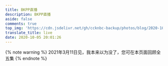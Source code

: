 ```yaml
---
title: BKPP直播
description: BKPP直播
aside: false
comments: true
top_img: 'https://cdn.jsdelivr.net/gh/ccknbc-backup/photos/blog/2020-10-05~20_05_58.webp'
translate_title: live
date: 2020-10-05 20:01:26
---
```

<!-- {% note warning %} 视频存储与加速感谢阿里[teambition](https://www.teambition.com/)提供支持 {% endnote %} -->

{% note warning %} 2021年3月11日见，我本来以为没了，您可在本页面回顾全五集 {% endnote %}

<!-- <div id="dplayer-live"></div>
<script src="https://cdn.jsdelivr.net/npm/flv.js"></script>
<script src="https://cdn.jsdelivr.net/npm/hls.js"></script>
<script src="https://cdn.jsdelivr.net/gh/MoePlayer/DPlayer/dist/DPlayer.min.js"></script>
<script>
const dp_live = new DPlayer({
    container: document.getElementById('dplayer-live'),
    autoplay: false,
    theme: '#8fbc8f',
    preload: 'auto',
    volume: 1,
    mutex: true,
    live: false,
    screenshot: true,
    // danmaku: {
    //     id: 'CCKNBC-BKPPLIVEEP4',
    //     api: 'https://danmu.u2sb.top/api/danmu/dplayer/',
    // },
    video: {
        quality: [
            // {
            //     name: 'EP.5预告 临时',
            //     url: 'https://www.teambition.com/api/works/5fb32da9d3af53004488d6ee/download/%E0%B8%95%E0%B8%B1%E0%B8%A7%E0%B8%AD%E0%B8%A2%E0%B9%88%E0%B8%B2%E0%B8%87%20EP.5%20-%20%E0%B9%81%E0%B8%9B%E0%B8%A5%E0%B8%A3%E0%B8%B1%E0%B8%81%E0%B8%89%E0%B8%B1%E0%B8%99%E0%B8%94%E0%B9%89%E0%B8%A7%E0%B8%A2%E0%B9%83%E0%B8%88%E0%B9%80%E0%B8%98%E0%B8%AD.mp4?signature=eyJhbGciOiJIUzI1NiJ9.eyJfd29ya0lkIjoiNWZiMzJkYTlkM2FmNTMwMDQ0ODhkNmVlIiwiZmlsZUtleSI6IjMzMXo5YjlmOWE5ZWVkN2M2MGQ3NDNjZjk2NmY5OGZmNjVjNiIsIl91c2VySWQiOiI1ZjY3ZWMwNWYyYmIxNTAwNTg3MWFkY2UiLCJleHAiOjE2MDU5MjQ3NzksInN0b3JhZ2UiOiJzdHJpa2VyLWh6In0.s5cWHI6pOUgt_F9qizc4nPrFNI-rpqLm2goRoQs8-2A&_versionId=5fb32da9d3af53004488d6ef',
            //     type: 'auto',
            // },
            // {
            //     name: 'LINE TV 1080P',
            //     url: 'https://livecloud.akamaized.net/linetv/lip2_sg/snmssgpu0001e1/ekvgvxawnxi3l8h8fzrskntpad7mknfmlu/hdntl=exp=1605823129~acl=*%2fekvgvxawnxi3l8h8fzrskntpad7mknfmlu%2f*~data=hdntl~hmac=ce4abf7d78a51cb2c61eff503f56ab9023e22b8459e576ceb53612ab3d868229/chunklist_1080l.m3u8?hdnts=st=1605790621~exp=1605823021~acl=*/ekvgvxawnxi3l8h8fzrskntpad7mknfmlu/*~hmac=c11adef354e45de15d67e1b05e678efee5877b02662f4ae8fab927dad63b2454',
            //     type: 'auto',
            // },
            // {
            //     name: '天府 1080P',
            //     url: 'https://hw-flv.yy.com/live/15013_xv_1382648421_1382648421_0_0_0-15013_xa_1382648421_1382648421_0_0_0-0-0-2-10682481-32-1605787806481095.flv?codec=orig&appid=15013&secret=0b29c12b85b2767209234bb59970311c&t=1605792260&r=enter&playeruid=2104730406',
            //     type: 'auto',
            // },
            // {
            //     name: '确认后再切换',
            //     url: 'https://test-streams.mux.dev/x36xhzz/x36xhzz.m3u8',
            //     type: 'auto',
            // },
            {
                name: '等待时间动画',
                url: 'https://test-streams.mux.dev/x36xhzz/x36xhzz.m3u8',
                type: 'auto',
            },
            {
                name: '天府EP.1',
                url: 'https://od.ccknbc.cc/bkpp/%E5%89%A7%E9%9B%86/Part1/EP.1/%E5%A4%A9%E5%BA%9C%E6%B3%B0%E5%89%A7%E5%AD%97%E5%B9%95%E7%BB%84/%E4%BB%A5%E4%BD%A0%E7%9A%84%E5%BF%83%E8%AF%A0%E9%87%8A%E6%88%91%E7%9A%84%E7%88%B1%20EP1%201080P.mp4',
                type: 'auto',
            },
            {
                name: '喜翻EP.1',
                url: 'https://od.ccknbc.cc/bkpp/%E5%89%A7%E9%9B%86/Part1/EP.1/%E5%96%9C%E7%BF%BB%E8%AF%91%E5%88%B6%E7%BB%84/%E6%B3%B0%E5%89%A7%E3%80%8A%E4%B8%80%E5%BF%83%E4%B8%80%E8%AF%91%E3%80%8B%E7%AC%AC01%E9%9B%86%E4%B8%AD%E5%AD%97%E7%89%88%40%E5%96%9C%E7%BF%BB%E8%AF%91%E5%88%B6%E7%BB%84.mp4',
                type: 'auto',
            },
            {
                name: '天府EP.2',
                url: 'https://od.ccknbc.cc/bkpp/%E5%89%A7%E9%9B%86/Part1/EP.2/%E5%A4%A9%E5%BA%9C%E6%B3%B0%E5%89%A7%E5%AD%97%E5%B9%95%E7%BB%84/%E4%BB%A5%E4%BD%A0%E7%9A%84%E5%BF%83%E8%AF%A0%E9%87%8A%E6%88%91%E7%9A%84%E7%88%B1%20EP2%201080P.mp4',
                type: 'auto',
            },
            {
                name: '喜翻EP.2',
                url: 'https://od.ccknbc.cc/bkpp/%E5%89%A7%E9%9B%86/Part1/EP.2/%E5%96%9C%E7%BF%BB%E8%AF%91%E5%88%B6%E7%BB%84/%E6%B3%B0%E5%89%A7%E3%80%8A%E4%B8%80%E5%BF%83%E4%B8%80%E8%AF%91%E3%80%8B%E7%AC%AC02%E9%9B%86%E4%B8%AD%E5%AD%97%E7%89%88%40%E5%96%9C%E7%BF%BB%E8%AF%91%E5%88%B6%E7%BB%84.mp4',
                type: 'auto',
            },
            {
                name: '天府EP.3',
                url: 'https://od.ccknbc.cc/bkpp/%E5%89%A7%E9%9B%86/Part1/EP.3/%E5%A4%A9%E5%BA%9C%E6%B3%B0%E5%89%A7%E5%AD%97%E5%B9%95%E7%BB%84/%E4%BB%A5%E4%BD%A0%E7%9A%84%E5%BF%83%E8%AF%A0%E9%87%8A%E6%88%91%E7%9A%84%E7%88%B1%20EP3%201080P.mp4',
                type: 'auto',
            },
            {
                name: '喜翻EP.3',
                url: 'https://od.ccknbc.cc/bkpp/%E5%89%A7%E9%9B%86/Part1/EP.3/%E5%96%9C%E7%BF%BB%E8%AF%91%E5%88%B6%E7%BB%84/%E6%B3%B0%E5%89%A7%E3%80%8A%E4%B8%80%E5%BF%83%E4%B8%80%E8%AF%91%E3%80%8B%E7%AC%AC03%E9%9B%86%E4%B8%AD%E5%AD%97%E7%89%88%40%E5%96%9C%E7%BF%BB%E8%AF%91%E5%88%B6%E7%BB%84.mp4',
                type: 'auto',
            },
            {
                name: '天府EP.4',
                url: 'https://od.ccknbc.cc/bkpp/%E5%89%A7%E9%9B%86/Part1/EP.4/%E5%A4%A9%E5%BA%9C%E6%B3%B0%E5%89%A7%E5%AD%97%E5%B9%95%E7%BB%84/%E4%BB%A5%E4%BD%A0%E7%9A%84%E5%BF%83%E8%AF%A0%E9%87%8A%E6%88%91%E7%9A%84%E7%88%B1%20EP4%201080P.mp4',
                type: 'auto',
            },
            {
                name: '喜翻EP.4',
                url: 'https://od.ccknbc.cc/bkpp/%E5%89%A7%E9%9B%86/Part1/EP.4/%E5%96%9C%E7%BF%BB%E8%AF%91%E5%88%B6%E7%BB%84/%E6%B3%B0%E5%89%A7%E3%80%8A%E4%B8%80%E5%BF%83%E4%B8%80%E8%AF%91%E3%80%8B%E7%AC%AC04%E9%9B%86%E4%B8%AD%E5%AD%97%E7%89%88%40%E5%96%9C%E7%BF%BB%E8%AF%91%E5%88%B6%E7%BB%84.mp4',
                type: 'auto',
            },
            {
                name: '天府EP.5',
                url: 'https://od.ccknbc.cc/bkpp/%E5%89%A7%E9%9B%86/Part1/EP.5%28Final%29/%E5%A4%A9%E5%BA%9C%E6%B3%B0%E5%89%A7%E5%AD%97%E5%B9%95%E7%BB%84/%E4%BB%A5%E4%BD%A0%E7%9A%84%E5%BF%83%E8%AF%A0%E9%87%8A%E6%88%91%E7%9A%84%E7%88%B1%20EP5%201080P.mp4',
                type: 'auto',
            },
            {
                name: '喜翻EP.5',
                url: 'https://od.ccknbc.cc/bkpp/%E5%89%A7%E9%9B%86/Part1/EP.5%28Final%29/%E5%96%9C%E7%BF%BB%E8%AF%91%E5%88%B6%E7%BB%84/%E6%B3%B0%E5%89%A7%E3%80%8A%E4%B8%80%E5%BF%83%E4%B8%80%E8%AF%91%E3%80%8B%E7%AC%AC05%E9%9B%86%E4%B8%AD%E5%AD%97%E7%89%88%40%E5%96%9C%E7%BF%BB%E8%AF%91%E5%88%B6%E7%BB%84.mp4',
                type: 'auto',
            },           
        ],
        defaultQuality: 0,
        pic: 'https://cdn.jsdelivr.net/gh/ccknbc-backup/photos/blog/2020-10-05~20_05_58.webp',
    },
});
</script></br> -->
<!-- </br>
<div class="artplayer-app" style="width:100%;height:480px;center"></div>
        <script src="https://cdn.jsdelivr.net/npm/artplayer/dist/artplayer.js"></script>
        <script>
            var art = new Artplayer({
            container: '.artplayer-app',
            // url: 'https://file.nmb.show/down.php/86c301fbc6183f50fb0487e13e5a1f64.mp4',
            // url: 'https://www.teambition.com/api/works/5fb28808d902bb00449d62fa/download/Three%20Man%20Down%20(The%20Remake)%20-%20%E0%B8%99%E0%B8%AD%E0%B8%99%E0%B9%84%E0%B8%A1%E0%B9%88%E0%B8%AB%E0%B8%A5%E0%B8%B1%E0%B8%9A.mp4?signature=eyJhbGciOiJIUzI1NiJ9.eyJfd29ya0lkIjoiNWZiMjg4MDhkOTAyYmIwMDQ0OWQ2MmZhIiwiZmlsZUtleSI6IjMzMXphMWU4NjgxNTIxMmE4ZDE1YTMyYmI1MzhmODQ1MWEwYiIsIl91c2VySWQiOiI1ZjY3ZWMwNWYyYmIxNTAwNTg3MWFkY2UiLCJleHAiOjE2MDU3MDg1NjMsInN0b3JhZ2UiOiJzdHJpa2VyLWh6In0.HwlyMLpvm5KlRbdeKPQj3ZJ2nGGJJ-k74yZAzpYFHDA&_versionId=5fb28808d902bb00449d62fb',
            url: 'https://www.teambition.com/api/works/5fb32da9d3af53004488d6ee/download/%E0%B8%95%E0%B8%B1%E0%B8%A7%E0%B8%AD%E0%B8%A2%E0%B9%88%E0%B8%B2%E0%B8%87%20EP.5%20-%20%E0%B9%81%E0%B8%9B%E0%B8%A5%E0%B8%A3%E0%B8%B1%E0%B8%81%E0%B8%89%E0%B8%B1%E0%B8%99%E0%B8%94%E0%B9%89%E0%B8%A7%E0%B8%A2%E0%B9%83%E0%B8%88%E0%B9%80%E0%B8%98%E0%B8%AD.mp4?signature=eyJhbGciOiJIUzI1NiJ9.eyJfd29ya0lkIjoiNWZiMzJkYTlkM2FmNTMwMDQ0ODhkNmVlIiwiZmlsZUtleSI6IjMzMXo5YjlmOWE5ZWVkN2M2MGQ3NDNjZjk2NmY5OGZmNjVjNiIsIl91c2VySWQiOiI1ZjY3ZWMwNWYyYmIxNTAwNTg3MWFkY2UiLCJleHAiOjE2MDU3NTEzNjgsInN0b3JhZ2UiOiJzdHJpa2VyLWh6In0.AQLXy-t1BzdoWJS3tfnLBSKhM86KhOPO3tsm1OPzET8&_versionId=5fb32da9d3af53004488d6ef',
            title: '夜不能寐',
            poster: 'https://img.gejiba.com/images/53a01f7d9962c75dd78fda615a0bc7dd.jpg',
            volume: 1,
            isLive: false,
            muted: false,
            autoplay: false,
            pip: true,
            autoSize: true,
            autoMini: true,
            screenshot: false,
            setting: true,
            loop: false,
            flip: true,
            rotate: true,
            playbackRate: true,
            aspectRatio: true,
            fullscreen: true,
            fullscreenWeb: true,
            subtitleOffset: true,
            miniProgressBar: true,
            localVideo: true,
            localSubtitle: true,
            networkMonitor: false,
            mutex: true,
            light: true,
            backdrop: true,
            theme: '#8fbc8f',
            lang: navigator.language.toLowerCase(),
            // subtitle: {
            //     url: 'https://cdn.jsdelivr.net/gh/ccknbc-backup/photos/blog/2020-11-09~10_24_06.srt',
            //     style: {
            //         color: 'rgb(92, 184, 92)',
            //         'font-size': '30px',
            //     },
            //     encoding: 'utf-8',
            //     bilingual: true,
            // },
            quality: [
        {
            default: true,
            name: '第5集预告 4K',
            url: 'https://www.teambition.com/api/works/5fb32da9d3af53004488d6ee/download/%E0%B8%95%E0%B8%B1%E0%B8%A7%E0%B8%AD%E0%B8%A2%E0%B9%88%E0%B8%B2%E0%B8%87%20EP.5%20-%20%E0%B9%81%E0%B8%9B%E0%B8%A5%E0%B8%A3%E0%B8%B1%E0%B8%81%E0%B8%89%E0%B8%B1%E0%B8%99%E0%B8%94%E0%B9%89%E0%B8%A7%E0%B8%A2%E0%B9%83%E0%B8%88%E0%B9%80%E0%B8%98%E0%B8%AD.mp4?signature=eyJhbGciOiJIUzI1NiJ9.eyJfd29ya0lkIjoiNWZiMzJkYTlkM2FmNTMwMDQ0ODhkNmVlIiwiZmlsZUtleSI6IjMzMXo5YjlmOWE5ZWVkN2M2MGQ3NDNjZjk2NmY5OGZmNjVjNiIsIl91c2VySWQiOiI1ZjY3ZWMwNWYyYmIxNTAwNTg3MWFkY2UiLCJleHAiOjE2MDU3NTEzNjgsInN0b3JhZ2UiOiJzdHJpa2VyLWh6In0.AQLXy-t1BzdoWJS3tfnLBSKhM86KhOPO3tsm1OPzET8&_versionId=5fb32da9d3af53004488d6ef',
        },
        {
            name: '天府第4集 4K',
            url: 'https://www.teambition.com/api/works/5fb280631ff34d004481c19d/download/%E4%BB%A5%E4%BD%A0%E7%9A%84%E5%BF%83%E8%AF%A0%E9%87%8A%E6%88%91%E7%9A%84%E7%88%B1%20EP4%204K.mp4?signature=eyJhbGciOiJIUzI1NiJ9.eyJfd29ya0lkIjoiNWZiMjgwNjMxZmYzNGQwMDQ0ODFjMTlkIiwiZmlsZUtleSI6IjMzMXoyZTAwNTI4ZjRlYzFkMDJkMzM5YzI3MDVlNWZhNjM0YSIsIl91c2VySWQiOiI1ZjY3ZWMwNWYyYmIxNTAwNTg3MWFkY2UiLCJleHAiOjE2MDU3NTEyMzQsInN0b3JhZ2UiOiJzdHJpa2VyLWh6In0.RrxyoCf6FlchkNlv_TWxKtsJ7t4c6yDcqAfXmHOvOdU&_versionId=5fb280631ff34d004481c19e',
        },
    ],
        });
        </script>
使用第二个播放器请切换浏览器UA为电脑版，以获得完整功能（比如画中画） -->

<!-- <iframe src="https://chat.getloli.com/room/@bkpp?title=BKPP直播聊天" scrolling="no" frameborder="0"  width="100%" height="auto"></iframe> -->

<!-- {% note success %} 周四晚间9点记得刷新网页收看直播，这里不开启弹幕，因为就十来人专心看算了，并提供官方直播线路和天府直播线路供大家切换，如果本页面观看不畅，您可刷新后重试，等待期间您可回顾第4集内容或听听OST {% endnote %}

<div class="btn-center">
{% btn 'https://tv.line.me/special/live/4086',第5集官方直播页面（泰国IP）,far fa-hand-point-right,outline green larger %}
</div> -->
<!-- ## 网易(有歌词翻译) -->
<!-- {% meting "5321262221" "netease" "playlist" "mutex:true" "preload:auto" "theme:#8fbc8f" "volume:1" %} -->
<!-- ## 虾米（高品质）
{% meting "1288173153" "xiami" "playlist" "mutex:true" "preload:auto" "theme:#8fbc8f" "volume:1" %} -->